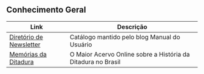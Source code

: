 ## Conhecimento Geral

| Link | Descrição |
|-|-|
| [Diretório de Newsletter](https://manualdousuario.net/newsletters-brasileiras/) | Catálogo mantido pelo blog Manual do Usuário |
| [Memórias da Ditadura](https://memoriasdaditadura.org.br) | O Maior Acervo Online sobre a História da Ditadura no Brasil |